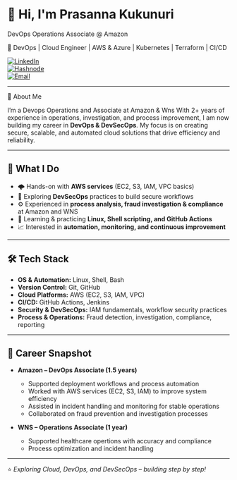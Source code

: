 # 👋 Hi, I'm Prasanna Kukunuri 

DevOps Operations Associate @ Amazon

🚀 DevOps | Cloud Engineer | AWS & Azure | Kubernetes | Terraform | CI/CD

[![LinkedIn](https://img.shields.io/badge/LinkedIn-Connect-pink?style=flat&logo=linkedin&logoColor=white)](https://www.linkedin.com/in/prasannakukunuri)  
[![Hashnode](https://img.shields.io/badge/Hashnode-Blogs-007ACC?style=flat&logo=hashnode&logoColor=yellow)](https://hashnode.com/@kukunuriprasanna)  
[![Email](https://img.shields.io/badge/Email-Gmail-D14836?style=flat&logo=gmail&logoColor=white)](mailto:prasannakukunuri35@gmail.com)

---
🔹 About Me

I’m a Devops Operations and Associate at Amazon & Wns With 2+ years of experience in operations, investigation, and process improvement, I am now building my career in **DevOps & DevSecOps**. My focus is on creating secure, scalable, and automated cloud solutions that drive efficiency and reliability.  

---

## 🚀 What I Do
- 🌩️ Hands-on with **AWS services** (EC2, S3, IAM, VPC basics)  
- 🔐 Exploring **DevSecOps** practices to build secure workflows  
- ⚙️ Experienced in **process analysis, fraud investigation & compliance** at Amazon and WNS  
- 🐧 Learning & practicing **Linux, Shell scripting, and GitHub Actions**  
- 📈 Interested in **automation, monitoring, and continuous improvement**  

---

## 🛠️ Tech Stack
- **OS & Automation:** Linux, Shell, Bash  
- **Version Control:** Git, GitHub  
- **Cloud Platforms:** AWS (EC2, S3, IAM, VPC)  
- **CI/CD:** GitHub Actions, Jenkins  
- **Security & DevSecOps:** IAM fundamentals, workflow security practices  
- **Process & Operations:** Fraud detection, investigation, compliance, reporting  

---

## 📌 Career Snapshot
- **Amazon – DevOps Associate (1.5 years)**  
   - Supported deployment workflows and process automation  
   - Worked with AWS services (EC2, S3, IAM) to improve system efficiency  
   - Assisted in incident handling and monitoring for stable operations  
   - Collaborated on fraud prevention and investigation processes  

- **WNS – Operations Associate (1 year)**  
   - Supported healthcare opertions with accuracy and compliance  
   - Process optimization and incident handling
     
---
⭐️ *Exploring Cloud, DevOps, and DevSecOps – building step by step!*  
